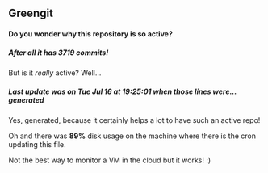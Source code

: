 ## Greengit

#### Do you wonder why this repository is so active?

##### After all it has 3719 commits!

But is it *really* active? Well...

##### Last update was on Tue Jul 16 at 19:25:01 when those lines were... generated

Yes, generated, because it certainly helps a lot to have such an active repo!

Oh and there was **89%** disk usage on the machine
where there is the cron updating this file.

Not the best way to monitor a VM in the cloud but it works! :)
